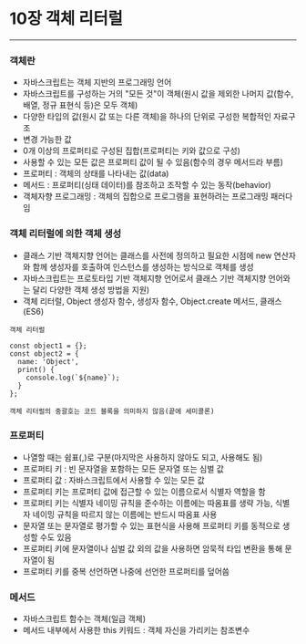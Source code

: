 # 10장 객체 리터럴

---

### 객체란

* 자바스크립트는 객체 지반의 프로그래밍 언어
* 자바스크립트를 구성하는 거의 "모든 것"이 객체(원시 값을 제외한 나머지 값(함수, 배열, 정규 표현식 등)은 모두 객체)
* 다양한 타입의 값(원시 값 또는 다른 객체)을 하나의 단위로 구성한 복합적인 자료구조
* 변경 가능한 값
* 0개 이상의 프로퍼티로 구성된 집합(프로퍼티는 키와 값으로 구성)
* 사용할 수 있는 모든 값은 프로퍼티 값이 될 수 있음(함수의 경우 메서드라 부름)
* 프로퍼티 : 객체의 상태를 나타내는 값(data)
* 메서드 : 프로퍼티(싱태 데이터)를 참조하고 조작할 수 있는 동작(behavior)
* 객체자향 프로그래밍 : 객체의 집합으로 프로그램을 표현하려는 프로그래밍 패러다임

### 객체 리터럴에 의한 객체 생성

* 클래스 기반 객체지향 언어는 클래스를 사전에 정의하고 필요한 시점에 new 연산자와 함께 생성자를 호출하여 인스턴스를 생성하는 방식으로 객체를 생성
* 자바스크립트는 프로토타입 기반 객체지향 언어로서 클래스 기반 객체지향 언어와는 달리 다양한 객체 생성 방법을 지원)
* 객체 리터럴, Object 생성자 함수, 생성자 함수, Object.create 메서드, 클래스(ES6)

```
객체 리터럴

const object1 = {};
const object2 = {
  name: 'Object',
  print() {
    console.log(`${name}`);
  }
};

객체 리터럴의 중괄호는 코드 블록을 의미하지 않음(끝에 세미콜론)
```

### 프로퍼티

* 나열할 때는 쉼표(,)로 구분(마지막은 사용하지 않아도 되고, 사용해도 됨)
* 프로퍼티 키 : 빈 문자열을 포함하는 모든 문자열 또는 심벌 값
* 프로퍼티 값 : 자바스크립트에서 사용할 수 있는 모든 값
* 프로퍼티 키는 프로퍼티 값에 접근할 수 있는 이름으로서 식별자 역할을 함
* 프로퍼티 키는 식별자 네이밍 규칙을 준수하는 이름에는 따옴표를 생략 가능, 식별자 네이밍 규칙을 따르지 않는 이름에는 반드시 따옴표 사용
* 문자열 또는 문자열로 평가할 수 있는 표현식을 사용해 프로퍼티 키를 동적으로 생성할 수도 있음 
* 프로퍼티 키에 문자열이나 심벌 값 외의 값을 사용하면 암묵적 타입 변환을 통해 문자열이 됨
* 프로퍼티 키를 중복 선언하면 나중에 선언한 프로퍼티를 덮어씀

### 메서드

* 자바스크립트 함수는 객체(일급 객체)
* 메서드 내부에서 사용한 this 키워드 : 객체 자신을 가리키는 참조변수